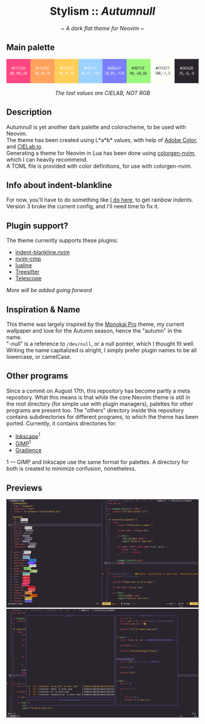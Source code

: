 <h1 align="center">Stylism :: <i>Autumnull</i></h1>
<p align="center"><i>~ A dark flat theme for Neovim ~</i></p>

## Main palette
![Main Palette preview](./assets/palette.png)
<p align="center"><i>The last values are CIELAB, NOT RGB</i></p>

## Description
Autumnull is yet another dark palette and colorscheme, to be used with Neovim.  
The theme has been created using L\*a\*b\* values, with help of [Adobe Color](https://color.adobe.com/), and [CIELab.io](https://cielab.io/).  
Generating a theme for Neovim in Lua has been done using [colorgen-nvim](https://github.com/LunarVim/colorgen-nvim), which I can heavily recommend.  
A TOML file is provided with color definitions, for use with colorgen-nvim.

## Info about indent-blankline
For now, you'll have to do something like [I do here](https://github.com/kir68k/nvim/blob/c4909042346453a404eb43e1c70fd2b387994092/lua/plugins/visual.lua#L20), to get rainbow indents. Version 3 broke the current config, and I'll need time to fix it.

## Plugin support?
The theme currently supports these plugins:
- [indent-blankline.nvim](https://github.com/lukas-reineke/indent-blankline.nvim/)
- [nvim-cmp](https://github.com/hrsh7th/nvim-cmp/)
- [lualine](https://github.com/nvim-lualine/lualine.nvim/)
- [Treesitter](https://github.com/nvim-treesitter/nvim-treesitter/)
- [Telescope](https://github.com/nvim-telescope/telescope.nvim/)

<i>More will be added going forward</i>

## Inspiration & Name
This theme was largely inspired by the [Monokai Pro](https://monokai.pro/vscode/) theme, my current wallpaper and love for the Autumn season, hence the "autumn" in the name.  
"-null" is a reference to `/dev/null`, or a null pointer, which I thought fit well.  
Writing the name capitalized is alright, I simply prefer plugin names to be all lowercase, or camelCase.

## Other programs
Since a commit on August 17th, this repository has become partly a meta repository. What this means is that while the core Neovim theme is still in the root directory (for simple use with plugin managers), palettes for other programs are present too.
The "others" directory inside this repository contains subdirectories for different programs, to which the theme has been ported.
Currently, it contains directories for:
- [Inkscape](https://inkscape.org/)<sup>1</sup>
- [GIMP](https://gimp.org/)<sup>1</sup>
- [Gradience](https://github.com/GradienceTeam/Gradience/)

1 — GIMP and Inkscape use the same format for palettes. A directory for both is created to minimize confusion, nonetheless.

## Previews
![Main preview](./assets/main_preview.png)
![Telescope preview](./assets/telescope_preview.png)

